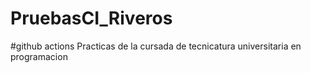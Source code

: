 # PruebasCI_Riveros

#github actions
Practicas de la cursada de tecnicatura universitaria en programacion 
